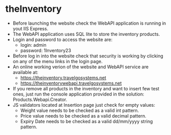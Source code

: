 # theInventory


- Before launching the website check the WebAPI application is running in yout IIS Express.
- The WebAPI application uses SQL lite to store the inventory products.
- Login and password to access the website are: 
    - login: admin 
    - password: 1Inventory23
- Before log in into the website check that security is working by clicking on any of the menu links in the login page.
- An online working verion of the website and WebAPI service are available at:
    - https://theinventory.travelgosystems.net
    - https://theinventorywebapi.travelgosystems.net
- If you remove all products in the inventory and want to insert few test ones, just run the console application provided in the solution: Products.Webapi.Creator.
- JS validators located at Insertion page just check for empty values: 
    - Weight value needs to be checked as a valid int pattern.
    - Price value needs to be checked as a valid decimal pattern.
    - Expiry Date needs to be checked as a valid dd/mm/yyyy string pattern.
